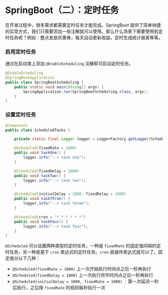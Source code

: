 # SpringBoot（二）：定时任务
在开发过程中，很多需求都需要定时任务才能完成。SpringBoot 提供了简单快捷的实现方式，我们只需要添加一些注解就可以使用。那么什么场景下需要使用到定时任务呢？例如：整点发放优惠券，每天自动更新收益，定时生成统计报表等等。

### 启用定时任务

通过在启动类上添加 `@EnableScheduling` 注解即可启动定时任务。

```java
@EnableScheduling
@SpringBootApplication
public class SpringBootScheduling {
    public static void main(String[] args) {
        SpringApplication.run(SpringBootScheduling.class, args);
    }
}
```

### 设置定时任务

```java
@Component
public class ScheduledTasks {

    private static final Logger logger = LoggerFactory.getLogger(ScheduledTasks.class);

    @Scheduled(fixedRate = 1000)
    public void taskOne() {
        logger.info("--> task one");
    }

    @Scheduled(fixedDelay = 1000)
    public void taskTwo() {
        logger.info("--> task two");
    }

    @Scheduled(initialDelay = 1000, fixedDelay = 1000)
    public void taskThree() {
        logger.info("--> task three");
    }

    @Scheduled(cron = "* * * * * *")
    public void taskFour() {
        logger.info("--> task four");
    }
}
```

`@Scheduled` 可以设置两种类型的定时任务，一种是 `fixedRate` 的固定值间隔的定时任务，另一种是基于 `cron` 表达式的定时任务。`cron` 直接传表达式就可以了。固定值分以下几种：

- `@Scheduled(fixedRate = 1000)` 上一次开始执行时间点之后一秒再执行
- `@Scheduled(fixedDelay = 1000)` 上一次执行完毕时间点之后一秒再执行
- `@Scheduled(initialDelay = 1000, fixedRate = 1000)` ：第一次延迟一秒后执行，之后按 `fixedRate` 的规则每秒执行一次
